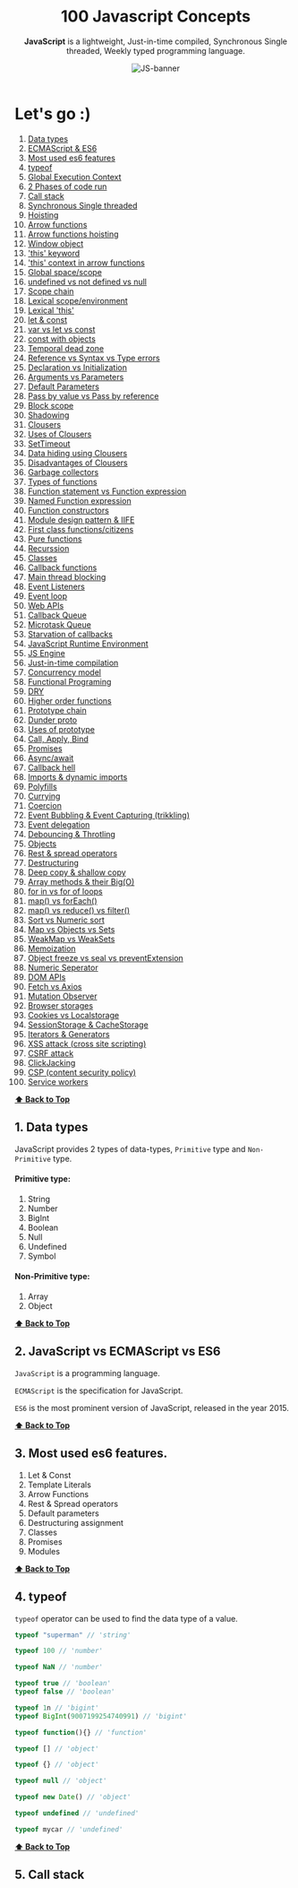 <div align="center">
  <h1>100 Javascript Concepts</h1>
  
  <p><b>JavaScript</b> is a lightweight, Just-in-time compiled, Synchronous Single threaded, Weekly typed programming language.</p>
  
  <img src="https://miro.medium.com/max/3200/1*i8-u-V8LTTbQwTeUwLI_BQ.gif" alt="JS-banner">
</div>

<br>

# Let's go :)

1. [Data types](#1-data-types)
2. [ECMAScript & ES6](#2-ECMAScript-&-ES6)
3. [Most used es6 features](#3-most-used-es6-features)
4. [typeof](#4-typeof)
5. [Global Execution Context](#3-Global-Execution-Context)
6. [2 Phases of code run](#4-2-Phases-of-code-run)
7. [Call stack](#5-Call-stack)
8. [Synchronous Single threaded]()
9. [Hoisting]()
10. [Arrow functions]()
11. [Arrow functions hoisting]()
12. [Window object]()
13. ['this' keyword]()
14. ['this' context in arrow functions]()
15. [Global space/scope]()
16. [undefined vs not defined vs null]()
17. [Scope chain]()
18. [Lexical scope/environment]()
19. [Lexical 'this']()
20. [let & const]()
21. [var vs let vs const]()
22. [const with objects]()
23. [Temporal dead zone]()
24. [Reference vs Syntax vs Type errors]()
25. [Declaration vs Initialization]()
26. [Arguments vs Parameters]()
27. [Default Parameters]()
28. [Pass by value vs Pass by reference]()
29. [Block scope]()
30. [Shadowing]()
31. [Clousers]()
32. [Uses of Clousers]()
33. [SetTimeout]()
34. [Data hiding using Clousers]()
35. [Disadvantages of Clousers]()
36. [Garbage collectors]()
37. [Types of functions]()
38. [Function statement vs Function expression]()
39. [Named Function expression]()
40. [Function constructors]()
41. [Module design pattern & IIFE]()
42. [First class functions/citizens]()
43. [Pure functions]()
44. [Recurssion]()
45. [Classes]()
46. [Callback functions]()
47. [Main thread blocking]()
48. [Event Listeners]()
49. [Event loop]()
50. [Web APIs]()
51. [Callback Queue]()
52. [Microtask Queue]()
53. [Starvation of callbacks]()
54. [JavaScript Runtime Environment]()
55. [JS Engine]()
56. [Just-in-time compilation]()
57. [Concurrency model]()
58. [Functional Programing]()
59. [DRY]()
60. [Higher order functions]()
61. [Prototype chain]()
62. [Dunder proto]()
63. [Uses of prototype]()
64. [Call, Apply, Bind]()
65. [Promises]()
66. [Async/await]()
67. [Callback hell]()
68. [Imports & dynamic imports]()
69. [Polyfills]()
70. [Currying]()
71. [Coercion]()
72. [Event Bubbling & Event Capturing (trikkling)]()
73. [Event delegation]()
74. [Debouncing & Throtling]()
75. [Objects]()
76. [Rest & spread operators]()
77. [Destructuring]()
78. [Deep copy & shallow copy]()
79. [Array methods & their Big(O)]()
80. [for in vs for of loops]()
81. [map() vs forEach()]()
82. [map() vs reduce() vs filter()]()
83. [Sort vs Numeric sort]()
84. [Map vs Objects vs Sets]()
85. [WeakMap vs WeakSets]()
86. [Memoization]()
87. [Object freeze vs seal vs preventExtension]()
88. [Numeric Seperator]()
89. [DOM APIs]()
90. [Fetch vs Axios]()
91. [Mutation Observer]()
92. [Browser storages]()
93. [Cookies vs Localstorage]()
94. [SessionStorage & CacheStorage]()
95. [Iterators & Generators]()
96. [XSS attack (cross site scripting)]()
97. [CSRF attack]()
98. [ClickJacking]()
99. [CSP (content security policy)]()
100. [Service workers]()


**[⬆ Back to Top](#lets-go-)**





## 1. Data types
JavaScript provides 2 types of data-types, `Primitive` type and `Non-Primitive` type.
#### Primitive type:
1. String
2. Number 
3. BigInt
4. Boolean
5. Null
6. Undefined
7. Symbol
#### Non-Primitive type:
1. Array
2. Object

**[⬆ Back to Top](#lets-go-)**

## 2. JavaScript vs ECMAScript vs ES6
`JavaScript` is a programming language.

`ECMAScript` is the specification for JavaScript.

`ES6` is the most prominent version of JavaScript, released in the year 2015.

**[⬆ Back to Top](#lets-go-)**

## 3. Most used es6 features.
1. Let & Const
2. Template Literals
3. Arrow Functions
4. Rest & Spread operators
5. Default parameters
6. Destructuring assignment
7. Classes
8. Promises
9. Modules

**[⬆ Back to Top](#lets-go-)**

## 4. typeof
`typeof` operator can be used to find the data type of a value.

```javascript
typeof "superman" // 'string'
```
```javascript
typeof 100 // 'number'
```
```javascript
typeof NaN // 'number'
```
```javascript
typeof true // 'boolean'
typeof false // 'boolean'
```
```javascript
typeof 1n // 'bigint'
typeof BigInt(9007199254740991) // 'bigint'
```
```javascript
typeof function(){} // 'function'
```
```javascript
typeof [] // 'object'
```
```javascript
typeof {} // 'object'
```
```javascript
typeof null // 'object'
```
```javascript
typeof new Date() // 'object'
```
```javascript
typeof undefined // 'undefined'
```
```javascript
typeof mycar // 'undefined'
```

**[⬆ Back to Top](#lets-go-)**

## 5. Call stack

